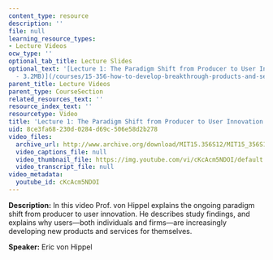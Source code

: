 ```yaml
---
content_type: resource
description: ''
file: null
learning_resource_types:
- Lecture Videos
ocw_type: ''
optional_tab_title: Lecture Slides
optional_text: '[Lecture 1: The Paradigm Shift from Producer to User Innovation (PDF
  - 3.2MB)](/courses/15-356-how-to-develop-breakthrough-products-and-services-spring-2012/resources/mit15_356s12_lec01)'
parent_title: Lecture Videos
parent_type: CourseSection
related_resources_text: ''
resource_index_text: ''
resourcetype: Video
title: 'Lecture 1: The Paradigm Shift from Producer to User Innovation'
uid: 8ce3fa68-230d-0284-d69c-506e58d2b278
video_files:
  archive_url: http://www.archive.org/download/MIT15.356S12/MIT15_356S12lec1_300k.mp4
  video_captions_file: null
  video_thumbnail_file: https://img.youtube.com/vi/cKcAcm5NDOI/default.jpg
  video_transcript_file: null
video_metadata:
  youtube_id: cKcAcm5NDOI
---
```


**Description:** In this video Prof. von Hippel explains the ongoing paradigm shift from producer to user innovation. He describes study findings, and explains why users—both individuals and firms—are increasingly developing new products and services for themselves.

**Speaker:** Eric von Hippel
